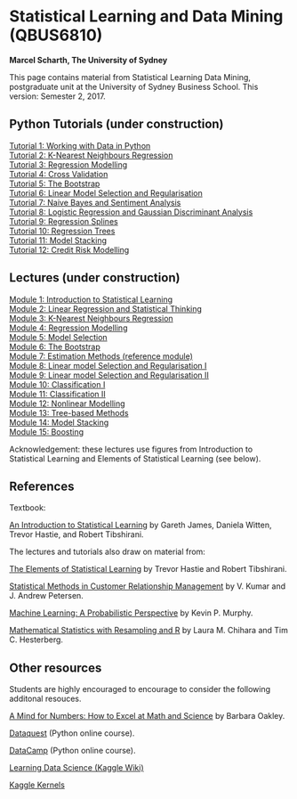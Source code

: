 # Statistical Learning and Data Mining (QBUS6810)
**Marcel Scharth, The University of Sydney**

This page contains material from Statistical Learning Data Mining, postgraduate unit at the University of Sydney Business School. This version: Semester 2, 2017.

## Python Tutorials (under construction)

[Tutorial 1: Working with Data in Python]()
<br/>[Tutorial 2: K-Nearest Neighbours Regression]()
<br/>[Tutorial 3: Regression Modelling]()
<br/>[Tutorial 4: Cross Validation]()
<br/>[Tutorial 5: The Bootstrap]()
<br/>[Tutorial 6: Linear Model Selection and Regularisation]()
<br/>[Tutorial 7: Naive Bayes and Sentiment Analysis]()
<br/>[Tutorial 8: Logistic Regression and Gaussian Discriminant Analysis]()
<br/>[Tutorial 9: Regression Splines]()
<br/>[Tutorial 10: Regression Trees]()
<br/>[Tutorial 11: Model Stacking]()
<br/>[Tutorial 12: Credit Risk Modelling]()

## Lectures (under construction)

[Module 1: Introduction to Statistical Learning]()
<br/>[Module 2: Linear Regression and Statistical Thinking]()
<br/>[Module 3: K-Nearest Neighbours Regression]()
<br/>[Module 4: Regression Modelling]()
<br/>[Module 5: Model Selection]()
<br/>[Module 6: The Bootstrap]()
<br/>[Module 7: Estimation Methods (reference module)]()
<br/>[Module 8: Linear model Selection and Regularisation I]()
<br/>[Module 9: Linear model Selection and Regularisation II]()
<br/>[Module 10: Classification I]()
<br/>[Module 11: Classification II]()
<br/>[Module 12: Nonlinear Modelling]()
<br/>[Module 13: Tree-based Methods]()
<br/>[Module 14: Model Stacking]()
<br/>[Module 15: Boosting]()

Acknowledgement: these lectures use figures from Introduction to Statistical Learning and Elements of Statistical Learning (see below).

## References

Textbook:

[An Introduction to Statistical Learning](https://www.amazon.com/Introduction-Statistical-Learning-Applications-Statistics/dp/1461471370/) by Gareth James, Daniela Witten, Trevor Hastie, and Robert Tibshirani.

The lectures and tutorials also draw on material from: 

[The Elements of Statistical Learning](https://www.amazon.com/Elements-Statistical-Learning-Prediction-Statistics/dp/0387848576/) by Trevor Hastie and Robert Tibshirani.

[Statistical Methods in Customer Relationship Management](https://www.amazon.com/Statistical-Methods-Customer-Relationship-Management/dp/1119993202/) by V. Kumar and J. Andrew Petersen.

[Machine Learning: A Probabilistic Perspective](https://www.amazon.com/Machine-Learning-Probabilistic-Perspective-Computation/dp/0262018020/) by Kevin P. Murphy. 

[Mathematical Statistics with Resampling and R](https://www.amazon.com/Mathematical-Statistics-Resampling-Laura-Chihara/dp/1118029852/) by Laura M. Chihara and Tim C. Hesterberg.

## Other resources

Students are highly encouraged to encourage to consider the following additonal resouces.

[A Mind for Numbers: How to Excel at Math and Science](https://www.amazon.com/Mind-Numbers-Science-Flunked-Algebra/) by Barbara Oakley.

[Dataquest](https://www.dataquest.io/) (Python online course).

[DataCamp](https://www.datacamp.com/) (Python online course).

[Learning Data Science (Kaggle Wiki)](https://www.kaggle.com/wiki/Home)

[Kaggle Kernels](https://www.kaggle.com/kernels)
